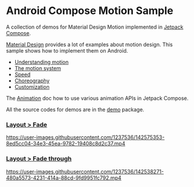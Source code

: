 Android Compose Motion Sample
=============================

A collection of demos for Material Design Motion implemented in
[Jetpack Compose](https://developer.android.com/jetpack/compose).

[Material Design](https://material.io) provides a lot of examples about motion design. This sample
shows how to implement them on Android.

- [Understanding motion](https://material.io/design/motion/understanding-motion.html)
- [The motion system](https://material.io/design/motion/the-motion-system.html)
- [Speed](https://material.io/design/motion/speed.html)
- [Choreography](https://material.io/design/motion/choreography.html)
- [Customization](https://material.io/design/motion/customization.html)

The [Animation](https://developer.android.com/jetpack/compose/animation) doc how to use various
animation APIs in Jetpack Compose.

All the source codes for demos are in the
[demo](app/src/main/java/com/example/android/compose/motion/demo)
package.

### [Layout > Fade](app/src/main/java/com/example/android/compose/motion/demo/fade)

https://user-images.githubusercontent.com/1237536/142575353-8ed5cc04-34e3-45ea-9782-19408c8d2c37.mp4

### [Layout > Fade through](app/src/main/java/com/example/android/compose/motion/demo/fadethrough)

https://user-images.githubusercontent.com/1237536/142538271-480a5573-4231-414a-88cd-9fd9951fc792.mp4
